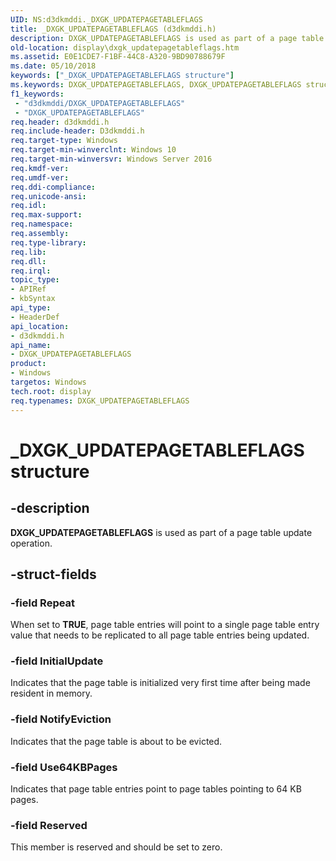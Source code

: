 ```yaml
---
UID: NS:d3dkmddi._DXGK_UPDATEPAGETABLEFLAGS
title: _DXGK_UPDATEPAGETABLEFLAGS (d3dkmddi.h)
description: DXGK_UPDATEPAGETABLEFLAGS is used as part of a page table update operation.
old-location: display\dxgk_updatepagetableflags.htm
ms.assetid: E0E1CDE7-F1BF-44C8-A320-9BD90788679F
ms.date: 05/10/2018
keywords: ["_DXGK_UPDATEPAGETABLEFLAGS structure"]
ms.keywords: DXGK_UPDATEPAGETABLEFLAGS, DXGK_UPDATEPAGETABLEFLAGS structure [Display Devices], _DXGK_UPDATEPAGETABLEFLAGS, d3dkmddi/DXGK_UPDATEPAGETABLEFLAGS, display.dxgk_updatepagetableflags
f1_keywords:
 - "d3dkmddi/DXGK_UPDATEPAGETABLEFLAGS"
 - "DXGK_UPDATEPAGETABLEFLAGS"
req.header: d3dkmddi.h
req.include-header: D3dkmddi.h
req.target-type: Windows
req.target-min-winverclnt: Windows 10
req.target-min-winversvr: Windows Server 2016
req.kmdf-ver: 
req.umdf-ver: 
req.ddi-compliance: 
req.unicode-ansi: 
req.idl: 
req.max-support: 
req.namespace: 
req.assembly: 
req.type-library: 
req.lib: 
req.dll: 
req.irql: 
topic_type:
- APIRef
- kbSyntax
api_type:
- HeaderDef
api_location:
- d3dkmddi.h
api_name:
- DXGK_UPDATEPAGETABLEFLAGS
product:
- Windows
targetos: Windows
tech.root: display
req.typenames: DXGK_UPDATEPAGETABLEFLAGS
---
```


# _DXGK_UPDATEPAGETABLEFLAGS structure


## -description


<b>DXGK_UPDATEPAGETABLEFLAGS</b> is used as part of a page table update operation.


## -struct-fields




### -field Repeat

When set to <b>TRUE</b>, page table entries will point to a single page table entry value that needs to be replicated to all page table entries being updated.


### -field InitialUpdate

Indicates that the page table is initialized very first time after being made resident in memory.


### -field NotifyEviction

Indicates that the page table is about to be evicted. 


### -field Use64KBPages

Indicates that page table entries  point to page tables pointing to 64 KB pages. 


### -field Reserved

This member is reserved and should be set to zero.

